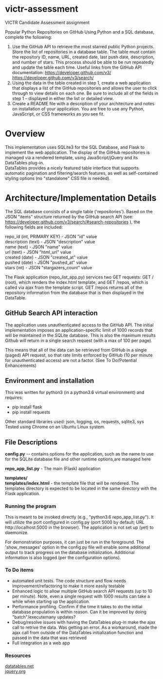 # victr-assessment
VICTR Candidate Assessment assignment

Popular Python Repositories on GitHub
Using Python and a SQL database, complete the following:
1. Use the GitHub API to retrieve the most starred public Python projects.
Store the list of repositories in a database table. The table must contain the
repository ID, name, URL, created date, last push date, description, and
number of stars. This process should be able to be run repeatedly and
update the table each time.
Useful links from the GitHub API documentation:
https://developer.github.com/v3/
https://developer.github.com/v3/search/
2. Using the data in the table created in step 1, create a web application that
displays a list of the GitHub repositories and allows the user to click
through to view details on each one. Be sure to include all of the fields in
step 1 – displayed in either the list or detailed view.
3. Create a README file with a description of your architecture and notes on
installation of your application. You are free to use any Python, JavaScript,
or CSS frameworks as you see fit.

# Overview

This implementation uses SQLite3 for the SQL Database, and Flask to implement the web application.  The display of the 
GitHub repositories is managed via a rendered template, using JavaScript/jQuery and its DataTables plug-in.   
DataTables provides a nicely featured table interface that supports automatic pagination and filtering/search features, as 
well as self-contained styling options (no "standalone" CSS file is needed).

# Architecture/Implementation Details

The SQL database consists of a single table ('repositories').   Based on the JSON "items" structure returned by the 
GitHub search API (see:  https://developer.github.com/v3/search/#search-repositories ), the following fields are included:

repo_id (int, PRIMARY KEY)  -  JSON "id" value  
description (text)          -  JSON "description" value  
name (text)                 -  JSON "name" value  
url (text)                  -  JSON "html_url" value  
created (date)              -  JSON "created_at" value  
pushed (date)               -  JSON "pushed_at" value  
stars (int)                 -  JSON "stargazers_count" value  

The Flask application (repo_list_app.py)  services two GET requests:  GET / (root), which renders the index.html template, 
and GET /repos, which is called via ajax from the template script.  GET /repos returns all of the repository information 
from the database that is then displayed in the DataTable.

## GitHub Search API interaction

The application uses unauthenticated access to the GitHub API.   The initial implementation imposes an application-specific
limit of 1000 records that will be maintained in the SQLite database.  This is also the maximum results Github will return
in a single search request (with a max of 100 per page).

This means that all of the data can be retrieved from GitHub in a single (paged) API request, so that rate limits enforced 
by GitHub (10 per minute for unauthenticated access) are not a factor.  (See To Do/Potential Enhancements)

##  Environment and installation

This was written for python3 (in a python3.6 virtual environment) and requires:

* pip install flask
* pip install requests

Other standard libraries used:  json, logging, os, requests, sqlite3, sys
Tested using Chrome on an Ubuntu Linux system.

## File Descriptions
**config.py**    -- contains options for the application, such as the name to use for the SQLite database file and other 
                runtime options,are managed here

**repo_app_list.py**   -  The main (Flask) application

**templates/   
templates/index.html**   - the template file that will be rendered.  The templates directory is expected to be located in the 
                         same directory with the Flask application.

### Running the program
This is meant to be invoked directly (e.g., "python3.6 repo_app_list.py").   It will utilize the port configured in config.py (port 5000 by default; URL  http://localhost:5000  in the browser).   The application is not set up (yet) to daemonize.  

For demonstration purposes, it can just be run in the foreground.  The 'show_messages' option in the config.py file 
will enable some additional output to track progress on the database initialization.  Additional information is also logged
(per the configuration options).


### To Do items

* automated unit tests.  The code structure and flow needs improvement/refactoring to make it more easily testable
* Enhanced logic to allow multiple GitHub search API requests (up to 10 per minute).  Note, even a single request with
1000 results can take a while when starting up the application.
* Performance profiling.  Confirm if the time it takes to do the initial database propulation is within reason.  Can it
  be improved by doing "batch"/executemany updates?
* Debug/resolve issues with having the DataTables plug-in make the ajax call to retrive the data.  Was getting an error.
As a workaround, made the ajax call from outside of the DataTables initialization function and passed in the data that
was retrieved
*  Full integration as a web app


### Resources
[datatables.net](http://datatables.net)  
[jquery.org](http://jquery.org)






